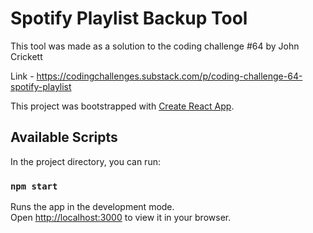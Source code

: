 # Spotify Playlist Backup Tool

This tool was made as a solution to the coding challenge #64 by John Crickett

Link - https://codingchallenges.substack.com/p/coding-challenge-64-spotify-playlist

This project was bootstrapped with [Create React App](https://github.com/facebook/create-react-app).


## Available Scripts

In the project directory, you can run:

### `npm start`

Runs the app in the development mode.\
Open [http://localhost:3000](http://localhost:3000) to view it in your browser.

